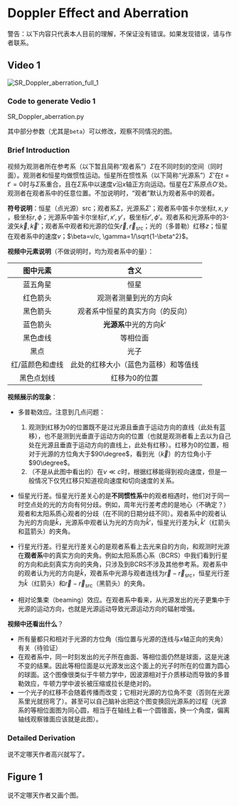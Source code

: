 # Doppler Effect and Aberration

警告：以下内容只代表本人目前的理解，不保证没有错误。如果发现错误，请与作者联系。

## Video 1

![SR_Doppler_aberration_full_1](SR_Doppler_aberration_full_1.gif)

### Code to generate Vedio 1

SR_Doppler_aberration.py

其中部分参数（尤其是`beta`）可以修改，观察不同情况的图。

### Brief Introduction

视频为观测者所在参考系（以下暂且简称“观者系”）$\Sigma$​在不同时刻的空间（同时面）。观测者和恒星均做惯性运动。恒星所在惯性系（以下简称“光源系”）$\Sigma'$​在$t=t'=0$​时与$\Sigma$​系重合，且在$\Sigma$​系中以速度$v$​沿$x$​轴正方向运动。恒星在$\Sigma'$​系原点$O'$​​处。观测者在观者系中的任意位置。不加说明时，“观者”默认为观者系中的观者。

**符号说明**：恒星（点光源）src；观者系$\Sigma$​​，光源系$\Sigma'$​​；观者系中笛卡尔坐标$t, x, y$​​，极坐标$r,\phi$​​；光源系中笛卡尔坐标$t', x', y'$​​，极坐标$r',\phi'$​​。观者系和光源系中的3-波矢$\vec{k},\vec{k}'$​​；观者系中观者和光源的位矢$\vec{r},\vec{r}_\mathrm{src}$​​；光的（多普勒）红移$z$​​​​；恒星在观者系中的速度$v$​；$\beta=v/c, \gamma=1/\sqrt{1-\beta^2}$​。

<!-- 黑色箭头：真实位置与该空间点的连线 -->

**视频中元素说明**（不做说明时，均为观者系中的量）：

|    图中元素     |                 含义                 |
| :-------------: | :----------------------------------: |
|    蓝五角星     |                 恒星                 |
|    红色箭头     |    观测者测量到光的方向$\hat{k}$     |
|    黑色箭头     |   观者系中恒星的真实方向（的反向）   |
|    蓝色箭头     |    **光源系**中光的方向$\hat{k}'$    |
|    黑色虚线     |               等相位面               |
|      黑点       |                 光子                 |
| 红/蓝颜色和虚线 | 此处的红移大小（蓝色为蓝移）和等值线 |
|   黑色点划线    |            红移为0的位置             |

**视频展示的现象**：

- 多普勒效应。注意到几点问题：
  1. 观测到红移为0的位置既不是过光源且垂直于运动方向的直线（此处有蓝移），也不是测到光垂直于运动方向的位置（也就是观测者看上去以为自己处在光源且垂直于运动方向的直线上，此处有红移）。红移为0的位置，相对于光源的方位角大于$90\degree$，看到光（$\vec{k}$​）的方位角小于$90\degree$。
  2. （不是从此图中看出的）在$v\ll c$​时，根据红移能得到视向速度，但是一般情况下仅凭红移只知道视向速度和切向速度的关系。

- 恒星光行差。恒星光行差关心的是**不同惯性系**中的观者相遇时，他们对于同一时空点处的光的方向有何分歧。例如，周年光行差考虑的是地心（不确定？）观者和太阳系质心观者的分歧（在不同的日期分歧不同）。观者系中的观者认为光的方向是$\hat{k}$​​，光源系中观者认为光的方向为$\hat{k}'$​，恒星光行差为$\hat{k},\hat{k}'$​（红箭头和蓝箭头）的夹角。
- 行星光行差。行星光行差关心的是观者系看上去光来自的方向，和观测时光源在**观者系**中的真实方向的夹角。例如太阳系质心系（BCRS）中我们看到行星的方向和此刻真实方向的夹角，只涉及到BCRS不涉及其他参考系。观者系中的观者认为光的方向是$\hat{k}$，观者系中光源与观者连线为$\vec{r}-\vec{r}_{\mathrm{src}}$，恒星光行差为$\hat{k}$（红箭头）和$\vec{r}-\vec{r}_{\mathrm{src}}$​（黑箭头）的夹角。

- 相对论集束（beaming）效应。在观者系中看来，从光源发出的光子更集中于光源的运动方向，也就是光源运动导致光源运动方向的辐射增强。

**视频中还看出什么**？

- 所有量都只和相对于光源的方位角（指位置与光源的连线与$x$轴正向的夹角）有关（待验证）
- 在观者系中，同一时刻发出的光子所在曲面、等相位面仍然是球面，这是光速不变的结果。因此等相位面是以光源发出这个面上的光子时所在的位置为圆心的球面。这个图像很类似于牛顿力学中，因波源相对于介质移动而导致的多普勒效应，牛顿力学中波长被压缩或拉长是绝对的。
- 一个光子的红移不会随着传播而改变；它相对光源的方位角不变（否则在光源系里光就拐弯了）。甚至可以自己脑补出把这个图变换回光源系的过程（光源系的等相位面图为同心圆，相当于在轴线上看一个圆锥面，换一个角度，偏离轴线观察锥面应该就是此图）。

### Detailed Derivation

说不定哪天作者高兴就写了。

## Figure 1

说不定哪天作者又画个图。
